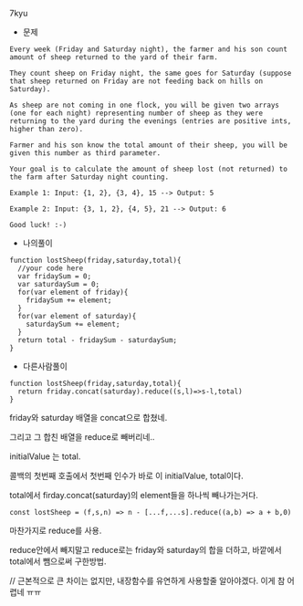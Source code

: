 7kyu

- 문제

```
Every week (Friday and Saturday night), the farmer and his son count amount of sheep returned to the yard of their farm.

They count sheep on Friday night, the same goes for Saturday (suppose that sheep returned on Friday are not feeding back on hills on Saturday).

As sheep are not coming in one flock, you will be given two arrays (one for each night) representing number of sheep as they were returning to the yard during the evenings (entries are positive ints, higher than zero).

Farmer and his son know the total amount of their sheep, you will be given this number as third parameter.

Your goal is to calculate the amount of sheep lost (not returned) to the farm after Saturday night counting.

Example 1: Input: {1, 2}, {3, 4}, 15 --> Output: 5

Example 2: Input: {3, 1, 2}, {4, 5}, 21 --> Output: 6

Good luck! :-)
```



- 나의풀이

```
function lostSheep(friday,saturday,total){
  //your code here
  var fridaySum = 0;
  var saturdaySum = 0;
  for(var element of friday){
    fridaySum += element;
  }
  for(var element of saturday){
    saturdaySum += element;
  }
  return total - fridaySum - saturdaySum;
}
```



- 다른사람풀이

```
function lostSheep(friday,saturday,total){
  return friday.concat(saturday).reduce((s,l)=>s-l,total)
}
```

friday와 saturday 배열을 concat으로 합쳤네.

그리고 그 합친 배열을 reduce로 빼버리네..

initialValue 는 total.

콜백의 첫번째 호출에서 첫번째 인수가 바로 이 initialValue, total이다.

total에서 firday.concat(saturday)의 element들을 하나씩 빼나가는거다.



```
const lostSheep = (f,s,n) => n - [...f,...s].reduce((a,b) => a + b,0)
```

마찬가지로 reduce를 사용.

reduce안에서 빼지말고 reduce로는 friday와 saturday의 합을 더하고, 바깥에서 total에서 뺌으로써 구한방법.





// 근본적으로 큰 차이는 없지만, 내장함수를 유연하게 사용할줄 알아야겠다. 이게 참 어렵네 ㅠㅠ